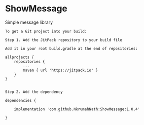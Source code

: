 # ShowMessage
Simple message library

```
To get a Git project into your build:

Step 1. Add the JitPack repository to your build file

Add it in your root build.gradle at the end of repositories:
```
```
allprojects {
	repositories {
		...
		maven { url 'https://jitpack.io' }
	}
}
  
```
```
Step 2. Add the dependency

```
```
dependencies {

    implementation 'com.github.NkrumahNath:ShowMessage:1.0.4'
    
}
```  
